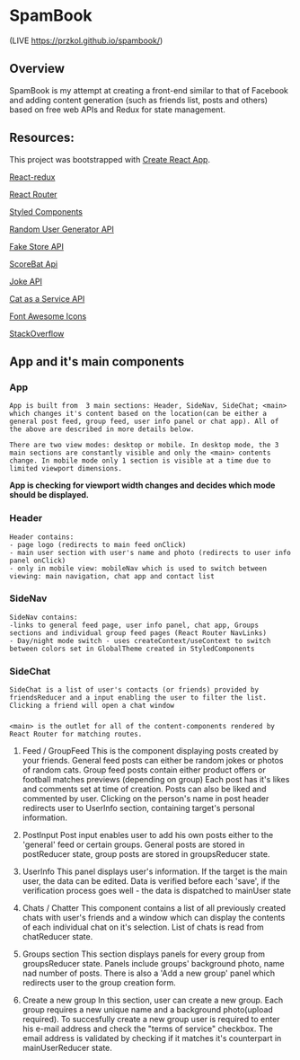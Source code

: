 # SpamBook
(LIVE  https://przkol.github.io/spambook/)

## Overview
SpamBook is my attempt at creating a front-end similar to that of Facebook and adding content generation (such as friends list, posts and others) based on free web APIs and Redux for state management.

## Resources:
This project was bootstrapped with [Create React App](https://github.com/facebook/create-react-app).  

[React-redux](https://react-redux.js.org/)

[React Router](https://reactrouter.com)

[Styled Components](https://www.styled-components.com/)

[Random User Generator API](https://randomuser.me/)

[Fake Store API](https://fakestoreapi.com/)

[ScoreBat Api](https://www.scorebat.com/video-api/v3/')

[Joke API](https://v2.jokeapi.dev/)

[Cat as a Service API](https://cataas.com/)

[Font Awesome Icons](https://fontawesome.com/)

[StackOverflow](https://stackoverflow.com/)


## App and it's main components

### App
    App is built from  3 main sections: Header, SideNav, SideChat; <main> which changes it's content based on the location(can be either a general post feed, group feed, user info panel or chat app). All of the above are described in more details below.

    There are two view modes: desktop or mobile. In desktop mode, the 3 main sections are constantly visible and only the <main> contents change. In mobile mode only 1 section is visible at a time due to limited viewport dimensions.
**App is checking for viewport width changes and decides which mode should be displayed.**

### Header
    Header contains: 
    - page logo (redirects to main feed onClick)
    - main user section with user's name and photo (redirects to user info panel onClick)
    - only in mobile view: mobileNav which is used to switch between viewing: main navigation, chat app and contact list

### SideNav
    SideNav contains:
    -links to general feed page, user info panel, chat app, Groups sections and individual group feed pages (React Router NavLinks)
    - Day/night mode switch - uses createContext/useContext to switch between colors set in GlobalTheme created in StyledComponents

### SideChat
    SideChat is a list of user's contacts (or friends) provided by friendsReducer and a input enabling the user to filter the list. Clicking a friend will open a chat window

### <main>
    <main> is the outlet for all of the content-components rendered by React Router for matching routes.

1. Feed / GroupFeed
    This is the component displaying posts created by your friends. 
    General feed posts can either be random jokes or photos of random cats. Group feed posts contain either product offers or football matches previews (depending on group) Each post has it's likes and comments set at time of creation. Posts can also be liked and commented by user. Clicking on the person's name in post header redirects user to UserInfo section, containing target's personal information.

2. PostInput
    Post input enables user to add his own posts either to the 'general' feed or certain groups.
    General posts are stored in postReducer state, group posts are stored in groupsReducer state.

3. UserInfo
    This panel displays user's information. If the target is the main user, the data can be edited. Data is verified before each 'save', if the verification process goes well - the data is dispatched to mainUser state

4. Chats / Chatter
    This component contains a list of all previously created chats with user's friends and a window which can display the contents of each individual chat on it's selection. List of chats is read from chatReducer state.    

5. Groups section
    This section displays panels for every group from groupsReducer state. Panels include groups' background photo, name nad number of posts. There is also a  'Add a new group' panel which redirects user to the group creation form.

6. Create a new group
    In this section, user can create a new group. Each group requires a new unique name and a background photo(upload required). To succesfully create a new group user is required to enter his e-mail address and check the "terms of service" checkbox. The email address is validated by checking if it matches it's counterpart in mainUserReducer state.

